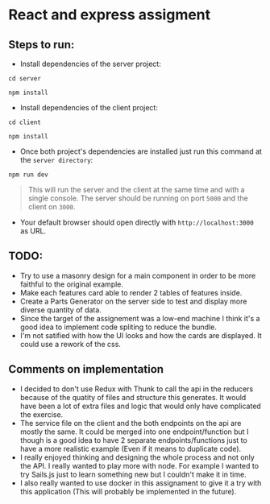 # React and express assigment

## Steps to run:

- Install dependencies of the server project:

`cd server`

`npm install`

- Install dependencies of the client project:

`cd client`

`npm install`


- Once both project's dependencies are installed just run this command at the `server directory`:

`npm run dev`

>This will run the server and the client at the same time and with a single console. The server should be running on port `5000` and the client on `3000`.

- Your default browser should open directly with `http://localhost:3000` as URL.

## TODO:

- Try to use a masonry design for a main component in order to be more faithful to the original example.
- Make each features card able to render 2 tables of features inside.
- Create a Parts Generator on the server side to test and display more diverse quantity of data.
- Since the target of the assignement was a low-end machine I think it's a good idea to implement code spliting to reduce the bundle.
- I'm not satified with how the UI looks and how the cards are displayed. It could use a rework of the css.



## Comments on implementation

- I decided to don't use Redux with Thunk to call the api in the reducers because of the quatity of files and structure this generates. It would have been a lot of extra files and logic that would only have complicated the exercise.
- The service file on the client and the both endpoints on the api are mostly the same. It could be merged into one endpoint/function but I though is a good idea to have 2 separate endpoints/functions just to have a more realistic example (Even if it means to duplicate code).
- I really enjoyed thinking and designing the whole process and not only the API. I really wanted to play more with node. For example I wanted to try Sails.js just to learn something new but I couldn't make it in time.
- I also really wanted to use docker in this assignament to give it a try with this application (This will probably be implemented in the future).
